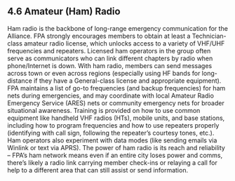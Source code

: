 ## 4.6 Amateur (Ham) Radio

Ham radio is the backbone of long-range emergency communication for the Alliance. FPA strongly encourages members to obtain at least a Technician-class amateur radio license, which unlocks access to a variety of VHF/UHF frequencies and repeaters. Licensed ham operators in the group often serve as communicators who can link different chapters by radio when phone/Internet is down. With ham radio, members can send messages across town or even across regions (especially using HF bands for long-distance if they have a General-class license and appropriate equipment). FPA maintains a list of go-to frequencies (and backup frequencies) for ham nets during emergencies, and may coordinate with local Amateur Radio Emergency Service (ARES) nets or community emergency nets for broader situational awareness. Training is provided on how to use common equipment like handheld VHF radios (HTs), mobile units, and base stations, including how to program frequencies and how to use repeaters properly (identifying with call sign, following the repeater’s courtesy tones, etc.). Ham operators also experiment with data modes (like sending emails via Winlink or text via APRS). The power of ham radio is its reach and reliability – FPA’s ham network means even if an entire city loses power and comms, there’s likely a radio link carrying member check-ins or relaying a call for help to a different area that can still assist or send information.